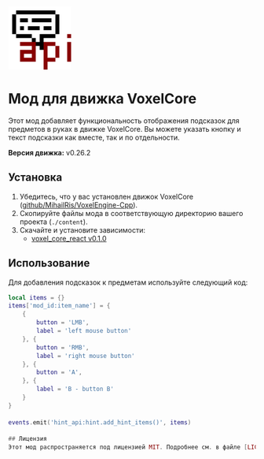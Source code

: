 <img src="icon.png" width="128" height="128" style="image-rendering: pixelated;">

# Мод для движка VoxelCore

Этот мод добавляет функциональность отображения подсказок для предметов в руках в движке VoxelCore. Вы можете указать кнопку и текст подсказки как вместе, так и по отдельности.

**Версия движка:** v0.26.2

## Установка

1. Убедитесь, что у вас установлен движок VoxelCore ([github/MihailRis/VoxelEngine-Cpp](https://github.com/MihailRis/VoxelEngine-Cpp)).
2. Скопируйте файлы мода в соответствующую директорию вашего проекта (`./content`).
3. Скачайте и установите зависимости:
   - [voxel_core_react v0.1.0](https://github.com/VulpesDust/voxel_core_react)

## Использование

Для добавления подсказок к предметам используйте следующий код:

```lua
local items = {}
items['mod_id:item_name'] = {
    {
        button = 'LMB',
        label = 'left mouse button'
    }, {
        button = 'RMB',
        label = 'right mouse button'
    }, {
        button = 'A',
    }, {
        label = 'B - button B'
    }
}

events.emit('hint_api:hint.add_hint_items()', items)

## Лицензия
Этот мод распространяется под лицензией MIT. Подробнее см. в файле [LICENSE](LICENSE).
